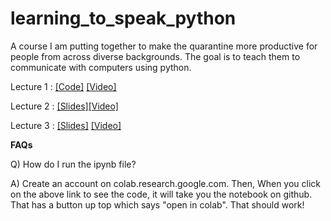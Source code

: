 # learning_to_speak_python
A course I am putting together to make the quarantine more productive for people from across diverse backgrounds. The goal is to teach them to communicate with computers using python.


Lecture 1 : [[Code]](https://github.com/Spandan-Madan/learning_to_speak_python/blob/master/Lecture_Slides/Lecture%201%20-%20Hello%2C%20world!.pdf) [[Video]](https://www.youtube.com/watch?v=eX5CGX1s_CM)

Lecture 2 : [[Slides]](https://github.com/Spandan-Madan/learning_to_speak_python/blob/master/Lecture_Slides/Lecture_2%20-%20StackOverflow%20et%20al.pdf)[[Video]](https://www.youtube.com/watch?v=sbaAJcfWvAU&t=303s)

Lecture 3 : [[Slides]](https://github.com/Spandan-Madan/learning_to_speak_python/blob/master/Lecture_Slides/Lecture_2%20-%20StackOverflow%20et%20al.pdf) [[Video]](https://www.youtube.com/watch?v=t2ZUNF5J2A0)

**FAQs**

Q) How do I run the ipynb file?

A) Create an account on colab.research.google.com. Then, When you click on the above link to see the code, it will take you the notebook on github. That has a button up top which says "open in colab". That should work!
